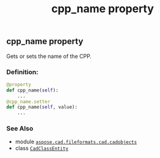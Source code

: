 ﻿---
title: cpp_name property
second_title: Aspose.CAD for Python via .NET API References
description: 
type: docs
weight: 60
url: /python-net/aspose.cad.fileformats.cad.cadobjects/cadclassentity/cpp_name/
is_root: false
---

## cpp_name property


Gets or sets the name of the CPP.
### Definition:
```python
@property
def cpp_name(self):
    ...
@cpp_name.setter
def cpp_name(self, value):
    ...
```

### See Also
* module [`aspose.cad.fileformats.cad.cadobjects`](../../)
* class [`CadClassEntity`](/cad/python-net/aspose.cad.fileformats.cad.cadobjects/cadclassentity)
